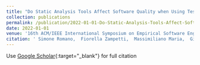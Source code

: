 ```yaml
---
title: "Do Static Analysis Tools Affect Software Quality when Using Test-Driven Development?"
collection: publications
permalink: /publication/2022-01-01-Do-Static-Analysis-Tools-Affect-Software-Quality-when-Using-Test-Driven-Development
date: 2022-01-01
venue: '16th ACM/IEEE International Symposium on Empirical Software Engineering and Measurement, ESEM 2022, Sun 18 - Fri 23 September 2022 Helsinki, Finland'
citation: ' Simone Romano,  Fiorella Zampetti,  Massimiliano Maria,  Giuseppe Scanniello, &quot;Do Static Analysis Tools Affect Software Quality when Using Test-Driven Development?.&quot; 16th ACM/IEEE International Symposium on Empirical Software Engineering and Measurement, ESEM 2022, Sun 18 - Fri 23 September 2022 Helsinki, Finland, 2022.'
---
```

Use [Google Scholar](https://scholar.google.com/scholar?q=Do+Static+Analysis+Tools+Affect+Software+Quality+when+Using+Test+Driven+Development?){:target="_blank"} for full citation
